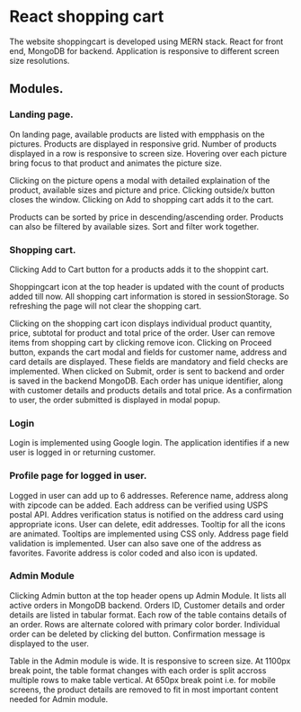 # React shopping cart
The website shoppingcart is developed using MERN stack. React for front end, MongoDB for backend. Application is responsive to different screen size resolutions.

## Modules. 

### Landing page.
On landing page, available products are listed with empphasis on the pictures. Products are displayed in responsive grid. Number of products displayed in a row is responsive to screen size. Hovering over each picture bring focus to that product and animates the picture size.

Clicking on the picture opens a modal with detailed explaination of the product, available sizes and picture and price. Clicking outside/x button closes the window. Clicking on Add to shopping cart adds it to the cart.

Products can be sorted by price in descending/ascending order. Products can also be filtered by available sizes. Sort and filter work together.

### Shopping cart.
Clicking Add to Cart button for a products adds it to the shoppint cart.

Shoppingcart icon at the top header is updated with the count of products added till now. All shopping cart information is stored in sessionStorage. So refreshing the page will not clear the shopping cart.

Clicking on the shopping cart icon displays individual product quantity, price, subtotal for product and total price of the order. User can remove items from shopping cart by clicking remove icon. Clicking on Proceed button, expands the cart modal and fields for customer name, address and card details are displayed. These fields are mandatory and field checks are implemented. When clicked on Submit, order is sent to backend and order is saved in the backend MongoDB. Each order has unique identifier, along with customer details and products details and total price. As a confirmation to user, the order submitted is displayed in modal popup.

### Login
Login is implemented using Google login. The application identifies if a new user is logged in or returning customer.

### Profile page for logged in user.
Logged in user can add up to 6 addresses. Reference name, address along with zipcode can be added. Each address can be verified using USPS postal API. Addres verification status is notified on the address card using appropriate icons.
User can delete, edit addresses. Tooltip for all the icons are animated. Tooltips are implemented using CSS only.
Address page field validation is implemented.
User can also save one of the address as favorites. Favorite address is color coded and also icon is updated.

### Admin Module
Clicking Admin button at the top header opens up Admin Module. It lists all active orders in MongoDB backend. Orders ID, Customer details and order details are listed in tabular format.
Each row of the table contains details of an order. Rows are alternate colored with primary color border. Individual order can be deleted by clicking del button. Confirmation message is displayed to the user.

Table in the Admin module is wide. It is responsive to screen size. At 1100px break point, the table format changes with each order is split accross multiple rows to make table vertical. At 650px break point i.e. for mobile screens, the product details are removed to fit in most important content needed for Admin module.
